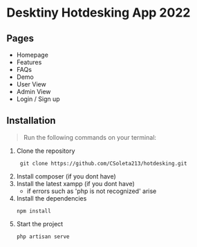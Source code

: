 # Desktiny Hotdesking App 2022

## Pages
- Homepage
- Features
- FAQs
- Demo
- User View
- Admin View
- Login / Sign up

## Installation
> Run the following commands on your terminal:

1. Clone the repository
   ```
    git clone https://github.com/CSoleta213/hotdesking.git
   ```
2. Install composer (if you dont have)
3. Install the latest xampp (if you dont have)
    - if errors such as 'php is not recognized' arise
4. Install the dependencies
   ```
   npm install
   ```
5. Start the project
   ```
   php artisan serve
   ```
